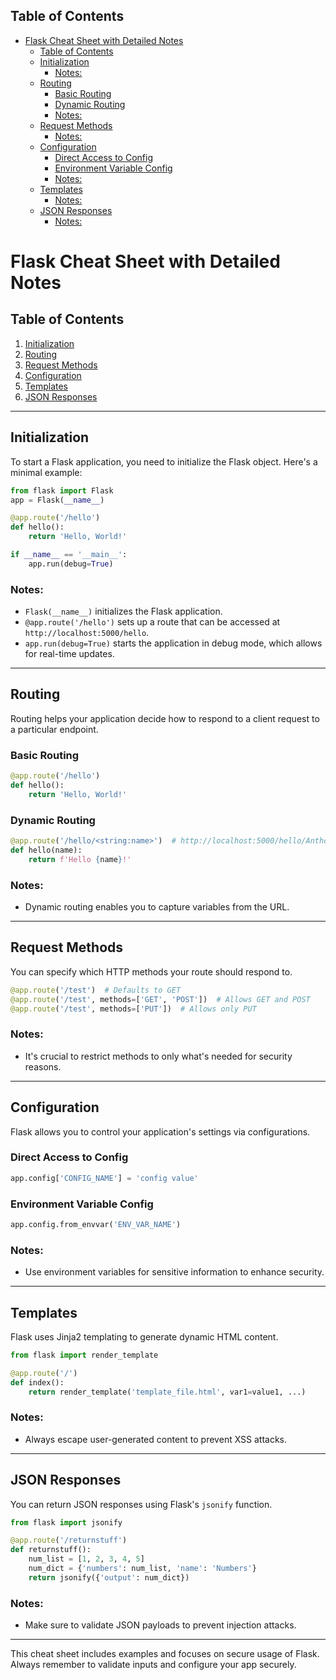 ## Table of Contents

- [Flask Cheat Sheet with Detailed Notes](#flask\cheat\sheet\with\detailed\notes)
  - [Table of Contents](#Table\of\Contents)
  - [Initialization](#Initialization)
    - [Notes:](#Notes:)
  - [Routing](#Routing)
    - [Basic Routing](#Basic\Routing)
    - [Dynamic Routing](#Dynamic\Routing)
    - [Notes:](#Notes:)
  - [Request Methods](#Request\Methods)
    - [Notes:](#Notes:)
  - [Configuration](#Configuration)
    - [Direct Access to Config](#Direct\Access\to\Config)
    - [Environment Variable Config](#Environment\Variable\Config)
    - [Notes:](#Notes:)
  - [Templates](#Templates)
    - [Notes:](#Notes:)
  - [JSON Responses](#JSON\Responses)
    - [Notes:](#Notes:)

# Flask Cheat Sheet with Detailed Notes

## Table of Contents
1. [Initialization](#initialization)
2. [Routing](#routing)
3. [Request Methods](#request-methods)
4. [Configuration](#configuration)
5. [Templates](#templates)
6. [JSON Responses](#json-responses)

---

## Initialization
To start a Flask application, you need to initialize the Flask object. Here's a minimal example:

```python
from flask import Flask
app = Flask(__name__)

@app.route('/hello')
def hello():
    return 'Hello, World!'

if __name__ == '__main__':
    app.run(debug=True)
```

### Notes:
- `Flask(__name__)` initializes the Flask application.
- `@app.route('/hello')` sets up a route that can be accessed at `http://localhost:5000/hello`.
- `app.run(debug=True)` starts the application in debug mode, which allows for real-time updates.

---

## Routing
Routing helps your application decide how to respond to a client request to a particular endpoint.

### Basic Routing
```python
@app.route('/hello')
def hello():
    return 'Hello, World!'
```

### Dynamic Routing
```python
@app.route('/hello/<string:name>')  # http://localhost:5000/hello/Anthony
def hello(name):
    return f'Hello {name}!'
```

### Notes:
- Dynamic routing enables you to capture variables from the URL.

---

## Request Methods
You can specify which HTTP methods your route should respond to.

```python
@app.route('/test')  # Defaults to GET
@app.route('/test', methods=['GET', 'POST'])  # Allows GET and POST
@app.route('/test', methods=['PUT'])  # Allows only PUT
```

### Notes:
- It's crucial to restrict methods to only what's needed for security reasons.

---

## Configuration
Flask allows you to control your application's settings via configurations.

### Direct Access to Config
```python
app.config['CONFIG_NAME'] = 'config value'
```

### Environment Variable Config
```python
app.config.from_envvar('ENV_VAR_NAME')
```

### Notes:
- Use environment variables for sensitive information to enhance security.

---

## Templates
Flask uses Jinja2 templating to generate dynamic HTML content.

```python
from flask import render_template

@app.route('/')
def index():
    return render_template('template_file.html', var1=value1, ...)
```

### Notes:
- Always escape user-generated content to prevent XSS attacks.

---

## JSON Responses
You can return JSON responses using Flask's `jsonify` function.

```python
from flask import jsonify

@app.route('/returnstuff')
def returnstuff():
    num_list = [1, 2, 3, 4, 5]
    num_dict = {'numbers': num_list, 'name': 'Numbers'}
    return jsonify({'output': num_dict})
```

### Notes:
- Make sure to validate JSON payloads to prevent injection attacks.

---

This cheat sheet includes examples and focuses on secure usage of Flask. Always remember to validate inputs and configure your app securely.